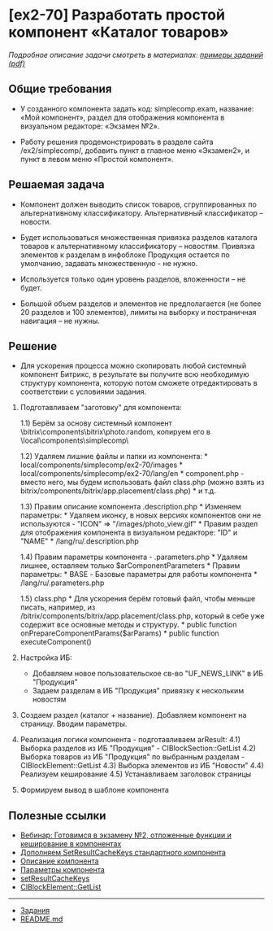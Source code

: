 # [ex2-70] Разработать простой компонент «Каталог товаров»

*Подробное описание задачи смотреть в материалах: [примеры заданий (pdf)](../pubinfo/Ex2AllType.pdf)*

## Общие требования 

* У созданного компонента задать код: simplecomp.exam, название: «Мой компонент», раздел для отображения компонента в визуальном редакторе: «Экзамен №2».

* Работу решения продемонстрировать в разделе сайта /ex2/simplecomp/, добавить пункт в главное меню «Экзамен2», и пункт в левом меню «Простой компонент».

## Решаемая задача

* Компонент должен выводить список товаров, сгруппированных по альтернативному классификатору. Альтернативный классификатор – новости.

* Будет использоваться множественная привязка разделов каталога товаров к альтернативному классификатору – новостям. Привязка элементов к разделам в инфоблоке Продукция остается по умолчанию, задавать множественную - не нужно.

* Используется только один уровень разделов, вложенности – не будет.

* Большой объем разделов и элементов не предполагается (не более 20 разделов и 100 элементов), лимиты на выборку и постраничная навигация – не нужны.

## Решение

* Для ускорения процесса можно скопировать любой системный компонент Битрикс, в результате вы получите всю необходимую структуру компонента, которую потом сможете отредактировать в соответствии с условиями задания.

1) Подготавливаем "заготовку" для компонента:

    1.1) Берём за основу системный компонент \bitrix\components\bitrix\photo.random\, копируем его в \local\components\simplecomp\

    1.2) Удаляем лишние файлы и папки из компонента:
        * local/components/simplecomp/ex2-70/images
        * local/components/simplecomp/ex2-70/lang/en
        * component.php - вместо него, мы будем использовать файл class.php (можно взять из bitrix/components/bitrix/app.placement/class.php)
        * и т.д.

    1.3) Правим описание компонента .description.php
        * Изменяем параметры:
            * Удаляем иконку, в новых версиях компонентов они не используются - "ICON" => "/images/photo_view.gif"
            * Правим раздел для отображения компонента в визуальном редакторе: "ID" и "NAME"
        * /lang/ru/.description.php
    
    1.4) Правим параметры компонента - .parameters.php
        * Удаляем лишнее, оставляем только $arComponentParameters
        * Правим параметры:
            * BASE - Базовые параметры для работы компонента
        * /lang/ru/.parameters.php

    1.5) class.php
        * Для ускорения берём готовый файл, чтобы меньше писать, например, из /bitrix/components/bitrix/app.placement/class.php, который в себе уже содержит все основные методы и структуру.
        * public function onPrepareComponentParams($arParams)
        * public function executeComponent()

2) Настройка ИБ:
    * Добавляем новое пользовательское св-во "UF_NEWS_LINK" в ИБ "Продукция"
    * Задаем разделам в ИБ "Продукция" привязку к нескольким новостям

3) Создаем раздел (каталог + название). Добавляем компонент на страницу. Вводим параметры.

4) Реализация логики компонента - подготавливаем arResult:
    4.1) Выборка разделов из ИБ "Продукция" - CIBlockSection::GetList 
    4.2) Выборка товаров из ИБ "Продукция" по выбранным разделам - CIBlockElement::GetList
    4.3) Выборка элементов из ИБ "Новости"
    4.4) Реализуем кеширование
    4.5) Устанавливаем заголовок страницы

5) Формируем вывод в шаблоне компонента

## Полезные ссылки

* [Вебинар: Готовимся в экзамену №2, отложенные функции и кеширование в компонентах](https://www.youtube.com/watch?v=KC6WcgaEWt4&feature=youtu.be)
* [Дополняем SetResultCacheKeys стандартного компонента](https://dev.1c-bitrix.ru/community/webdev/user/11948/blog/5500/)
* [Описание компонента](https://dev.1c-bitrix.ru/learning/course/?COURSE_ID=43&LESSON_ID=2828)
* [Параметры компонента](https://dev.1c-bitrix.ru/learning/course/?COURSE_ID=43&LESSON_ID=2132)
* [setResultCacheKeys](https://dev.1c-bitrix.ru/api_help/main/reference/cbitrixcomponent/setresultcachekeys.php)
* [CIBlockElement::GetList](https://dev.1c-bitrix.ru/api_help/iblock/classes/ciblockelement/getlist.php)

____
* [Задания](tasks.md)
* [README.md](../../README.md)